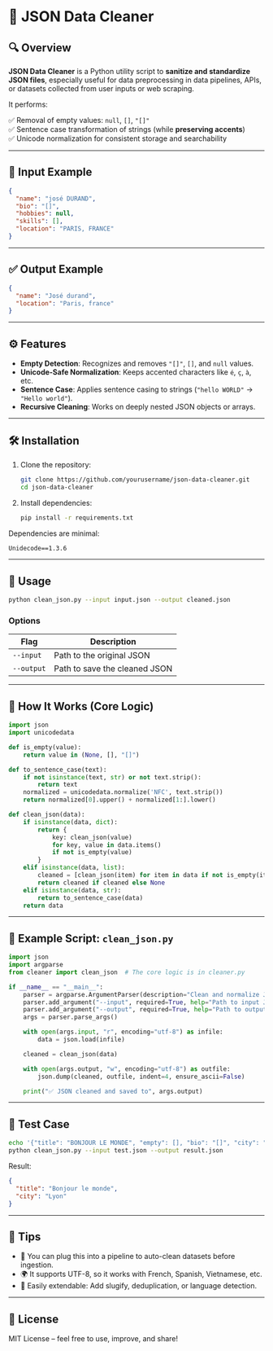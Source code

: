 
# 🧼 JSON Data Cleaner

## 🔍 Overview

**JSON Data Cleaner** is a Python utility script to **sanitize and standardize JSON files**, especially useful for data preprocessing in data pipelines, APIs, or datasets collected from user inputs or web scraping.

It performs:

✅ Removal of empty values: `null`, `[]`, `"[]"`  
✅ Sentence case transformation of strings (while **preserving accents**)  
✅ Unicode normalization for consistent storage and searchability

---

## 📁 Input Example

```json
{
  "name": "josé DURAND",
  "bio": "[]",
  "hobbies": null,
  "skills": [],
  "location": "PARIS, FRANCE"
}
```

---

## ✅ Output Example

```json
{
  "name": "José durand",
  "location": "Paris, france"
}
```

---

## ⚙️ Features

- **Empty Detection**: Recognizes and removes `"[]"`, `[]`, and `null` values.
- **Unicode-Safe Normalization**: Keeps accented characters like `é`, `ç`, `à`, etc.
- **Sentence Case**: Applies sentence casing to strings (`"hello WORLD"` → `"Hello world"`).
- **Recursive Cleaning**: Works on deeply nested JSON objects or arrays.

---

## 🛠️ Installation

1. Clone the repository:
   ```bash
   git clone https://github.com/yourusername/json-data-cleaner.git
   cd json-data-cleaner
   ```

2. Install dependencies:
   ```bash
   pip install -r requirements.txt
   ```

Dependencies are minimal:
```txt
Unidecode==1.3.6
```

---

## 🧪 Usage

```bash
python clean_json.py --input input.json --output cleaned.json
```

### Options

| Flag        | Description                  |
|-------------|------------------------------|
| `--input`   | Path to the original JSON    |
| `--output`  | Path to save the cleaned JSON |

---

## 🧠 How It Works (Core Logic)

```python
import json
import unicodedata

def is_empty(value):
    return value in (None, [], "[]")

def to_sentence_case(text):
    if not isinstance(text, str) or not text.strip():
        return text
    normalized = unicodedata.normalize('NFC', text.strip())
    return normalized[0].upper() + normalized[1:].lower()

def clean_json(data):
    if isinstance(data, dict):
        return {
            key: clean_json(value)
            for key, value in data.items()
            if not is_empty(value)
        }
    elif isinstance(data, list):
        cleaned = [clean_json(item) for item in data if not is_empty(item)]
        return cleaned if cleaned else None
    elif isinstance(data, str):
        return to_sentence_case(data)
    return data
```

---

## 📂 Example Script: `clean_json.py`

```python
import json
import argparse
from cleaner import clean_json  # The core logic is in cleaner.py

if __name__ == "__main__":
    parser = argparse.ArgumentParser(description="Clean and normalize JSON data.")
    parser.add_argument("--input", required=True, help="Path to input JSON file")
    parser.add_argument("--output", required=True, help="Path to output cleaned JSON file")
    args = parser.parse_args()

    with open(args.input, "r", encoding="utf-8") as infile:
        data = json.load(infile)

    cleaned = clean_json(data)

    with open(args.output, "w", encoding="utf-8") as outfile:
        json.dump(cleaned, outfile, indent=4, ensure_ascii=False)

    print("✅ JSON cleaned and saved to", args.output)
```

---

## 🧪 Test Case

```bash
echo '{"title": "BONJOUR LE MONDE", "empty": [], "bio": "[]", "city": "lyon"}' > test.json
python clean_json.py --input test.json --output result.json
```

Result:
```json
{
  "title": "Bonjour le monde",
  "city": "Lyon"
}
```

---

## 🧊 Tips

- 🔁 You can plug this into a pipeline to auto-clean datasets before ingestion.
- 🌍 It supports UTF-8, so it works with French, Spanish, Vietnamese, etc.
- 🧩 Easily extendable: Add slugify, deduplication, or language detection.

---

## 📄 License

MIT License – feel free to use, improve, and share!
